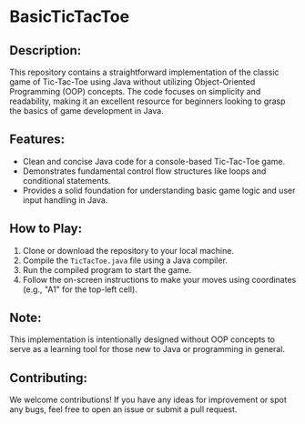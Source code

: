# BasicTicTacToe

## Description:
This repository contains a straightforward implementation of the classic game of Tic-Tac-Toe using Java without utilizing Object-Oriented Programming (OOP) concepts. The code focuses on simplicity and readability, making it an excellent resource for beginners looking to grasp the basics of game development in Java.

## Features:
* Clean and concise Java code for a console-based Tic-Tac-Toe game.
* Demonstrates fundamental control flow structures like loops and conditional statements.
* Provides a solid foundation for understanding basic game logic and user input handling in Java.

## How to Play:
1. Clone or download the repository to your local machine.
2. Compile the `TicTacToe.java` file using a Java compiler.
3. Run the compiled program to start the game.
4. Follow the on-screen instructions to make your moves using coordinates (e.g., "A1" for the top-left cell).

## Note:
This implementation is intentionally designed without OOP concepts to serve as a learning tool for those new to Java or programming in general.

## Contributing:
We welcome contributions! If you have any ideas for improvement or spot any bugs, feel free to open an issue or submit a pull request.
